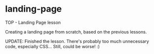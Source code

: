 # landing-page
TOP - Landing Page lesson

Creating a landing page from scratch, based on the previous lessons.

UPDATE:
Finished the lesson. There's probably too much unnecessary code,
especially CSS... Still, could be worse! :)
